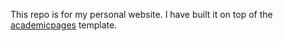 This repo is for my personal website. I have built it on top of the [academicpages](https://github.com/academicpages/academicpages.github.io.git) template.
